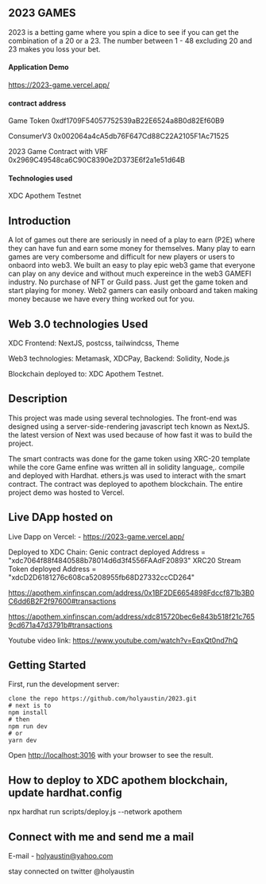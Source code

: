 ## 2023 GAMES

2023 is a betting game where you spin a dice to see if you can get the combination of a 20 or a 23. The number between 1 - 48 excluding 20 and 23 makes you loss your bet.

#### Application Demo

<https://2023-game.vercel.app/>

#### contract address

Game Token 0xdf1709F54057752539aB22E6524a8B0d82Ef60B9

ConsumerV3 0x002064a4cA5db76F647Cd88C22A2105F1Ac71525

2023 Game Contract with VRF 0x2969C49548ca6C90C8390e2D373E6f2a1e51d64B

#### Technologies used

XDC Apothem Testnet

## Introduction

A lot of games out there are seriously in need of a play to earn (P2E) where they can have fun and earn some money for themselves. Many play to earn games are very combersome and difficult for new players or users to onbaord into web3.
We built an easy to play epic web3 game that everyone can play on any device and without much expereince in the web3 GAMEFI industry. No purchase of NFT or Guild pass. Just get the game token and start playing for money.
Web2 gamers can easily onboard and taken making money because we have every thing worked out for you.

## Web 3.0 technologies Used

XDC
Frontend: NextJS, postcss, tailwindcss, Theme

Web3 technologies: Metamask, XDCPay,
Backend: Solidity, Node.js

Blockchain deployed to:  XDC Apothem Testnet.

## Description

This project was made using several technologies. The front-end was designed using a server-side-rendering javascript tech known as NextJS. the latest version of Next was used because of how fast it was to build the project.

The smart contracts was done for the game token using XRC-20 template while the core Game enfine was written all in solidity language,. compile and deployed with Hardhat. ethers.js was used to interact with the smart contract. The contract was deployed to apothem blockchain. The entire project demo was hosted to Vercel.

## Live DApp hosted on

Live Dapp on Vercel: - <https://2023-game.vercel.app/>

Deployed to XDC Chain:
  Genic contract deployed Address = "xdc7064f88f4840588b78014d6d3f4556FAAdF20893"
  XRC20 Stream Token deployed Address = "xdcD2D6181276c608ca5208955fb68D27332ccCD264"
  
  <https://apothem.xinfinscan.com/address/0x1BF2DE6654898Fdccf871b3B0C6dd6B2F2f97600#transactions>

  <https://apothem.xinfinscan.com/address/xdc815720bec6e843b518f21c7659cd671a47d3791b#transactions>

 Youtube video link: <https://www.youtube.com/watch?v=EqxQt0nd7hQ>

## Getting Started

First, run the development server:

```text
clone the repo https://github.com/holyaustin/2023.git
# next is to 
npm install
# then
npm run dev
# or
yarn dev
```

Open [http://localhost:3016](http://localhost:3000) with your browser to see the result.

## How to deploy to XDC apothem  blockchain, update hardhat.config

npx hardhat run scripts/deploy.js --network apothem

## Connect with me and send me a mail

E-mail - <holyaustin@yahoo.com>

stay connected on twitter @holyaustin
